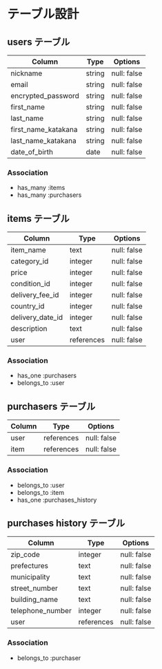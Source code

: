 # テーブル設計

## users テーブル

| Column              | Type     | Options     |
| ------------------- | -------- | ----------- |
| nickname            | string   | null: false |
| email               | string   | null: false |
| encrypted_password  | string   | null: false |
| first_name          | string   | null: false |
| last_name           | string   | null: false |
| first_name_katakana | string   | null: false |
| last_name_katakana  | string   | null: false |
| date_of_birth       | date     | null: false |

### Association

- has_many :items
- has_many :purchasers

## items テーブル

| Column           | Type       | Options     |
| ---------------- | ---------- | ----------- |
| item_name        | text       | null: false |
| category_id      | integer    | null: false |
| price            | integer    | null: false |
| condition_id     | integer    | null: false |
| delivery_fee_id  | integer    | null: false |
| country_id       | integer    | null: false |
| delivery_date_id | integer    | null: false |
| description      | text       | null: false |
| user             | references | null: false |

### Association

- has_one    :purchasers
- belongs_to :user

## purchasers テーブル

| Column | Type       | Options     |
| ------ | ---------- | ----------- |
| user   | references | null: false |
| item   | references | null: false |

### Association

- belongs_to :user
- belongs_to :item
- has_one    :purchases_history

## purchases history テーブル

| Column           | Type       | Options     |
| ---------------- | -----------| ----------- |
| zip_code         | integer    | null: false |
| prefectures      | text       | null: false |
| municipality     | text       | null: false |
| street_number    | text       | null: false |
| building_name    | text       | null: false |
| telephone_number | integer    | null: false |
| user             | references | null: false |

### Association

- belongs_to :purchaser